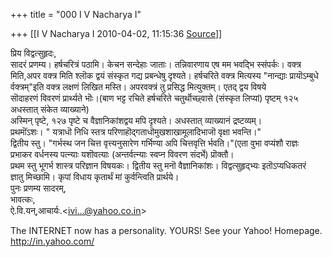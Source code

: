 +++
title = "000 I V Nacharya I"

+++
[[I V Nacharya I	2010-04-02, 11:15:36 [Source](https://groups.google.com/g/bvparishat/c/btliop57mrU)]]



प्रिय विद्वत्सुहृदः,  
सादरं प्रणम्य। हर्षचरित्रं पठामि। केचन सन्देहाः जाताः। तन्निवारणाय एष मम भवद्भि स्संपर्कः। वक्त्र मिति,अपर वक्त्र मिति श्लॊक द्वयं संस्कृत गद्य प्रबन्धेषु दृश्यते। हर्षचरिते वक्त्र मित्यस्य "नान्द्याः प्रायॊऽम्बुधे र्वक्त्रम्"इति वक्त्र लक्षणं लिखित मस्ति। अपरवक्त्रं तु प्रसिद्ध मित्युक्तम्। एतद् द्वय विषये  
सॊदाहरणं विवरणं प्रार्थ्यते भॊः।(बाण भट्ट रचिते हर्षचरिते चतुर्थॊच्छ्वासे (संस्कृत लिप्यां) पृष्टम् १२५  
अधस्तात् संकेत व्याख्याने)  
अस्मिन् पृष्टे, १२७ पृष्टे च वैज्ञानिकांशद्वय मपि दृश्यते। अधस्तात् व्याख्यानं द्रष्टव्यम्।  
प्रथमॊंऽशः। " यत्राधॊ निधि स्तत्र परिणाहॊद्गताधॊमुखशाखामूलादिभाजॊ वृक्षा भवन्ति।"  
द्वितीय स्तु। "गर्भस्थ जन चित्त वृत्त्यनुसारेण गर्भिण्या अपि चित्तवृत्ति र्भवति।"(एता वुभा वप्यंशौ राज्ञः  
प्रभाकर वर्धनस्य पत्न्याः यशॊवत्याः (अन्तर्वत्न्याः स्वप्न विवरण संदर्भे) प्रॊक्तौ।  
प्रथम स्तु भूगर्भ शास्त्र परिज्ञान विषयकः। द्वितीय स्तु मनॊ वैज्ञानिकांशः। विद्वत्सुहृद्भ्यः इतॊऽप्यधिकतरं  
ज्ञातु मिच्छामि। कृपां विधाय कृतार्थं मां कुर्वन्त्विति प्रार्थये।  
पुनः प्रणम्य सादरम्,  
भावत्कः,  
ऐ.वि.यन्,आचार्यः.\<[ivi...@yahoo.co.in]()\>

  
The INTERNET now has a personality. YOURS! See your Yahoo! Homepage. <http://in.yahoo.com/>

